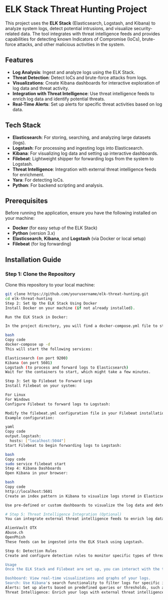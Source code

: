 # ELK Stack Threat Hunting Project

This project uses the **ELK Stack** (Elasticsearch, Logstash, and Kibana) to analyze system logs, detect potential intrusions, and visualize security-related data. The tool integrates with threat intelligence feeds and provides capabilities for detecting known Indicators of Compromise (IoCs), brute-force attacks, and other malicious activities in the system.

## Features

- **Log Analysis**: Ingest and analyze logs using the ELK Stack.
- **Threat Detection**: Detect IoCs and brute-force attacks from logs.
- **Visualizations**: Create Kibana dashboards for interactive exploration of log data and threat activity.
- **Integration with Threat Intelligence**: Use threat intelligence feeds to enrich log data and identify potential threats.
- **Real-Time Alerts**: Set up alerts for specific threat activities based on log data.

## Tech Stack

- **Elasticsearch**: For storing, searching, and analyzing large datasets (logs).
- **Logstash**: For processing and ingesting logs into Elasticsearch.
- **Kibana**: For visualizing log data and setting up interactive dashboards.
- **Filebeat**: Lightweight shipper for forwarding logs from the system to Logstash.
- **Threat Intelligence**: Integration with external threat intelligence feeds for enrichment.
- **Yara**: For detecting IoCs.
- **Python**: For backend scripting and analysis.

## Prerequisites

Before running the application, ensure you have the following installed on your machine:

- **Docker** (for easy setup of the ELK Stack)
- **Python** (version 3.x)
- **Elasticsearch**, **Kibana**, and **Logstash** (via Docker or local setup)
- **Filebeat** (for log forwarding)

## Installation Guide

### Step 1: Clone the Repository

Clone this repository to your local machine:

```bash
git clone https://github.com/yourusername/elk-threat-hunting.git
cd elk-threat-hunting
Step 2: Set Up the ELK Stack Using Docker
Install Docker on your machine (if not already installed).

Run the ELK Stack in Docker:

In the project directory, you will find a docker-compose.yml file to start the ELK Stack:

bash
Copy code
docker-compose up -d
This will start the following services:

Elasticsearch (on port 9200)
Kibana (on port 5601)
Logstash (to process and forward logs to Elasticsearch)
Wait for the containers to start, which might take a few minutes.

Step 3: Set Up Filebeat to Forward Logs
Install Filebeat on your system:

For Linux
For Windows
Configure Filebeat to forward logs to Logstash:

Modify the filebeat.yml configuration file in your Filebeat installation to point to your Logstash container.
Example configuration:

yaml
Copy code
output.logstash:
  hosts: ["localhost:5044"]
Start Filebeat to begin forwarding logs to Logstash:

bash
Copy code
sudo service filebeat start
Step 4: Kibana Dashboards
Open Kibana in your browser:

bash
Copy code
http://localhost:5601
Create an index pattern in Kibana to visualize logs stored in Elasticsearch.

Use pre-defined or custom dashboards to visualize the log data and detect potential threats.

# Step 5: Threat Intelligence Integration (Optional)
You can integrate external threat intelligence feeds to enrich log data and identify potential threats. Some sources you can use include:

AlienVault OTX
Abuse.ch
OpenPhish
These feeds can be ingested into the ELK Stack using Logstash.

Step 6: Detection Rules
Create and configure detection rules to monitor specific types of threats such as brute-force attacks, unusual network traffic, or signs of compromise. These rules can be defined using queries in Elasticsearch or by using Kibana's detection engine.

Usage
Once the ELK Stack and Filebeat are set up, you can interact with the tool through Kibana:

Dashboard: View real-time visualizations and graphs of your logs.
Search: Use Kibana's search functionality to filter logs for specific indicators, such as failed login attempts or unusual network traffic.
Alerts: Set up alerts based on predefined queries or thresholds, such as when a certain number of failed login attempts are detected.
Threat Intelligence: Enrich your logs with external threat intelligence data to detect known indicators of compromise (IoCs).
